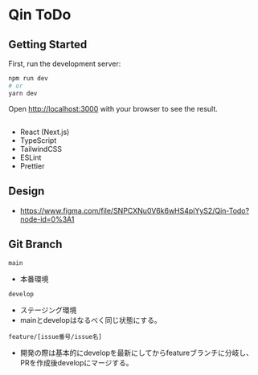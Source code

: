 # Qin ToDo

## Getting Started

First, run the development server:

```bash
npm run dev
# or
yarn dev
```

Open [http://localhost:3000](http://localhost:3000) with your browser to see the result.

## 

- React (Next.js)
- TypeScript
- TailwindCSS
- ESLint
- Prettier

## Design

- https://www.figma.com/file/SNPCXNu0V6k6wHS4piYyS2/Qin-Todo?node-id=0%3A1

## Git Branch

`main`

- 本番環境

`develop`

- ステージング環境
- mainとdevelopはなるべく同じ状態にする。

`feature/[issue番号/issue名]`

- 開発の際は基本的にdevelopを最新にしてからfeatureブランチに分岐し、PRを作成後developにマージする。

